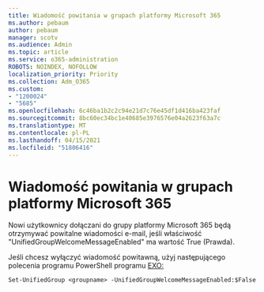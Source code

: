 ```yaml
---
title: Wiadomość powitania w grupach platformy Microsoft 365
ms.author: pebaum
author: pebaum
manager: scotv
ms.audience: Admin
ms.topic: article
ms.service: o365-administration
ROBOTS: NOINDEX, NOFOLLOW
localization_priority: Priority
ms.collection: Adm_O365
ms.custom:
- "1200024"
- "5685"
ms.openlocfilehash: 6c46ba1b2c2c94e21d7c76e45df1d416ba423faf
ms.sourcegitcommit: 8bc60ec34bc1e40685e3976576e04a2623f63a7c
ms.translationtype: MT
ms.contentlocale: pl-PL
ms.lasthandoff: 04/15/2021
ms.locfileid: "51806416"
---
```

# <a name="welcome-message-in-microsoft-365-groups"></a>Wiadomość powitania w grupach platformy Microsoft 365

Nowi użytkownicy dołączani do grupy platformy Microsoft 365 będą otrzymywać powitalne wiadomości e-mail, jeśli właściwość "UnifiedGroupWelcomeMessageEnabled" ma wartość True (Prawda).

Jeśli chcesz wyłączyć wiadomość powitawną, użyj następującego polecenia programu PowerShell programu [EXO:](https://docs.microsoft.com/powershell/exchange/exchange-online/exchange-online-powershell-v2/exchange-online-powershell-v2?view=exchange-ps)

`
Set-UnifiedGroup <groupname> -UnifiedGroupWelcomeMessageEnabled:$False
`
